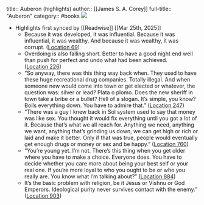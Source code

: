 title:: Auberon (highlights)
author:: [[James S. A. Corey]]
full-title:: "Auberon"
category:: #books
![](https://images-na.ssl-images-amazon.com/images/I/51tat3eFQpL._SL200_.jpg)

- Highlights first synced by [[Readwise]] [[Mar 25th, 2025]]
	- Because it was developed, it was influential. Because it was influential, it was wealthy. And because it was wealthy, it was corrupt. ([Location 69](https://readwise.io/to_kindle?action=open&asin=B07YXRLQNK&location=69))
	- Overdoing is also falling short. Better to have a good night end well than push for perfect and undo what had been achieved. ([Location 226](https://readwise.io/to_kindle?action=open&asin=B07YXRLQNK&location=226))
	- “So anyway, there was this thing way back when. They used to have these huge recreational drug companies. Totally illegal. And when someone new would come into town or get elected or whatever, the question was: silver or lead? Plata o plomo. Does the new sheriff in town take a bribe or a bullet? Hell of a slogan. It’s simple, you know? Boils everything down. You have to admire that.” ([Location 247](https://readwise.io/to_kindle?action=open&asin=B07YXRLQNK&location=247))
	- “There was a guy I knew back in Sol system used to say that money was like sex. You thought it would fix everything until you got a lot of it. Because that’s what we all reach for. Anything we need, anything we want, anything that’s grinding us down, we can get high or rich or laid and make it better. Only if that was true, people would eventually get enough drugs or money or sex and be happy.” ([Location 760](https://readwise.io/to_kindle?action=open&asin=B07YXRLQNK&location=760))
	- “You’re young yet. I’m not. There’s this thing when you get older where you have to make a choice. Everyone does. You have to decide whether you care more about being your best self or your real one. If you’re more loyal to who you ought to be or who you really are. You know what I’m talking about?” ([Location 884](https://readwise.io/to_kindle?action=open&asin=B07YXRLQNK&location=884))
	- It’s the basic problem with religion, be it Jesus or Vishnu or God Emperors. Ideological purity never survives contact with the enemy.” ([Location 903](https://readwise.io/to_kindle?action=open&asin=B07YXRLQNK&location=903))